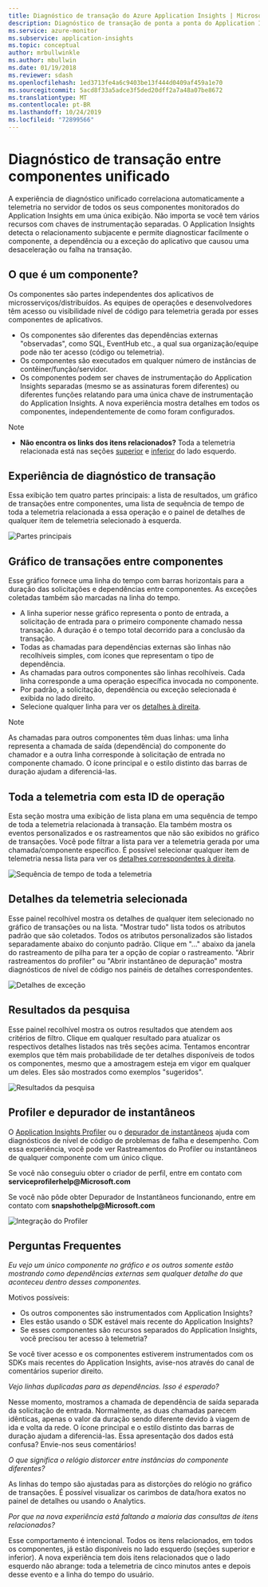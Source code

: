 ```yaml
---
title: Diagnóstico de transação do Azure Application Insights | Microsoft Docs
description: Diagnóstico de transação de ponta a ponta do Application Insights
ms.service: azure-monitor
ms.subservice: application-insights
ms.topic: conceptual
author: mrbullwinkle
ms.author: mbullwin
ms.date: 01/19/2018
ms.reviewer: sdash
ms.openlocfilehash: 1ed3713fe4a6c9403be13f444d0409af459a1e70
ms.sourcegitcommit: 5acd8f33a5adce3f5ded20dff2a7a48a07be8672
ms.translationtype: MT
ms.contentlocale: pt-BR
ms.lasthandoff: 10/24/2019
ms.locfileid: "72899566"
---
```

# <a name="unified-cross-component-transaction-diagnostics"></a>Diagnóstico de transação entre componentes unificado

A experiência de diagnóstico unificado correlaciona automaticamente a telemetria no servidor de todos os seus componentes monitorados do Application Insights em uma única exibição. Não importa se você tem vários recursos com chaves de instrumentação separadas. O Application Insights detecta o relacionamento subjacente e permite diagnosticar facilmente o componente, a dependência ou a exceção do aplicativo que causou uma desaceleração ou falha na transação.

## <a name="what-is-a-component"></a>O que é um componente?

Os componentes são partes independentes dos aplicativos de microsserviços/distribuídos. As equipes de operações e desenvolvedores têm acesso ou visibilidade nível de código para telemetria gerada por esses componentes de aplicativos.

* Os componentes são diferentes das dependências externas "observadas", como SQL, EventHub etc., a qual sua organização/equipe pode não ter acesso (código ou telemetria).
* Os componentes são executados em qualquer número de instâncias de contêiner/função/servidor.
* Os componentes podem ser chaves de instrumentação do Application Insights separadas (mesmo se as assinaturas forem diferentes) ou diferentes funções relatando para uma única chave de instrumentação do Application Insights. A nova experiência mostra detalhes em todos os componentes, independentemente de como foram configurados.

> [!NOTE]
> * **Não encontra os links dos itens relacionados?** Toda a telemetria relacionada está nas seções [superior](#cross-component-transaction-chart) e [inferior](#all-telemetry-with-this-operation-id) do lado esquerdo. 

## <a name="transaction-diagnostics-experience"></a>Experiência de diagnóstico de transação
Essa exibição tem quatro partes principais: a lista de resultados, um gráfico de transações entre componentes, uma lista de sequência de tempo de toda a telemetria relacionada a essa operação e o painel de detalhes de qualquer item de telemetria selecionado à esquerda.

![Partes principais](media/transaction-diagnostics/4partsCrossComponent.png)

## <a name="cross-component-transaction-chart"></a>Gráfico de transações entre componentes

Esse gráfico fornece uma linha do tempo com barras horizontais para a duração das solicitações e dependências entre componentes. As exceções coletadas também são marcadas na linha do tempo.

* A linha superior nesse gráfico representa o ponto de entrada, a solicitação de entrada para o primeiro componente chamado nessa transação. A duração é o tempo total decorrido para a conclusão da transação.
* Todas as chamadas para dependências externas são linhas não recolhíveis simples, com ícones que representam o tipo de dependência.
* As chamadas para outros componentes são linhas recolhíveis. Cada linha corresponde a uma operação específica invocada no componente.
* Por padrão, a solicitação, dependência ou exceção selecionada é exibida no lado direito.
* Selecione qualquer linha para ver os [detalhes à direita](#details-of-the-selected-telemetry). 

> [!NOTE]
> As chamadas para outros componentes têm duas linhas: uma linha representa a chamada de saída (dependência) do componente do chamador e a outra linha corresponde à solicitação de entrada no componente chamado. O ícone principal e o estilo distinto das barras de duração ajudam a diferenciá-las.

## <a name="all-telemetry-with-this-operation-id"></a>Toda a telemetria com esta ID de operação

Esta seção mostra uma exibição de lista plana em uma sequência de tempo de toda a telemetria relacionada à transação. Ela também mostra os eventos personalizados e os rastreamentos que não são exibidos no gráfico de transações. Você pode filtrar a lista para ver a telemetria gerada por uma chamada/componente específico. É possível selecionar qualquer item de telemetria nessa lista para ver os [detalhes correspondentes à direita](#details-of-the-selected-telemetry).

![Sequência de tempo de toda a telemetria](media/transaction-diagnostics/allTelemetryDrawerOpened.png)

## <a name="details-of-the-selected-telemetry"></a>Detalhes da telemetria selecionada

Esse painel recolhível mostra os detalhes de qualquer item selecionado no gráfico de transações ou na lista. "Mostrar tudo" lista todos os atributos padrão que são coletados. Todos os atributos personalizados são listados separadamente abaixo do conjunto padrão. Clique em "..." abaixo da janela do rastreamento de pilha para ter a opção de copiar o rastreamento. "Abrir rastreamentos do profiler" ou "Abrir instantâneo de depuração" mostra diagnósticos de nível de código nos painéis de detalhes correspondentes.

![Detalhes de exceção](media/transaction-diagnostics/exceptiondetail.png)

## <a name="search-results"></a>Resultados da pesquisa

Esse painel recolhível mostra os outros resultados que atendem aos critérios de filtro. Clique em qualquer resultado para atualizar os respectivos detalhes listados nas três seções acima. Tentamos encontrar exemplos que têm mais probabilidade de ter detalhes disponíveis de todos os componentes, mesmo que a amostragem esteja em vigor em qualquer um deles. Eles são mostrados como exemplos "sugeridos".

![Resultados da pesquisa](media/transaction-diagnostics/searchResults.png)

## <a name="profiler-and-snapshot-debugger"></a>Profiler e depurador de instantâneos

O [Application Insights Profiler](../../azure-monitor/app/profiler.md) ou o [depurador de instantâneos](snapshot-debugger.md) ajuda com diagnósticos de nível de código de problemas de falha e desempenho. Com essa experiência, você pode ver Rastreamentos do Profiler ou instantâneos de qualquer componente com um único clique.

Se você não conseguiu obter o criador de perfil, entre em contato com **serviceprofilerhelp\@Microsoft.com**

Se você não pôde obter Depurador de Instantâneos funcionando, entre em contato com **snapshothelp\@Microsoft.com**

![Integração do Profiler](media/transaction-diagnostics/profilerTraces.png)

## <a name="faq"></a>Perguntas Frequentes

*Eu vejo um único componente no gráfico e os outros somente estão mostrando como dependências externas sem qualquer detalhe do que aconteceu dentro desses componentes.*

Motivos possíveis:

* Os outros componentes são instrumentados com Application Insights?
* Eles estão usando o SDK estável mais recente do Application Insights?
* Se esses componentes são recursos separados do Application Insights, você precisou ter acesso à telemetria?

Se você tiver acesso e os componentes estiverem instrumentados com os SDKs mais recentes do Application Insights, avise-nos através do canal de comentários superior direito.

*Vejo linhas duplicadas para as dependências. Isso é esperado?*

Nesse momento, mostramos a chamada de dependência de saída separada da solicitação de entrada. Normalmente, as duas chamadas parecem idênticas, apenas o valor da duração sendo diferente devido à viagem de ida e volta da rede. O ícone principal e o estilo distinto das barras de duração ajudam a diferenciá-las. Essa apresentação dos dados está confusa? Envie-nos seus comentários!

*O que significa o relógio distorcer entre instâncias do componente diferentes?*

As linhas do tempo são ajustadas para as distorções do relógio no gráfico de transações. É possível visualizar os carimbos de data/hora exatos no painel de detalhes ou usando o Analytics.

*Por que na nova experiência está faltando a maioria das consultas de itens relacionados?*

Esse comportamento é intencional. Todos os itens relacionados, em todos os componentes, já estão disponíveis no lado esquerdo (seções superior e inferior). A nova experiência tem dois itens relacionados que o lado esquerdo não abrange: toda a telemetria de cinco minutos antes e depois desse evento e a linha do tempo do usuário.
